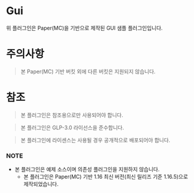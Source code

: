 # Gui
위 플러그인은 Paper(MC)을 기반으로 제작된 GUI 샘플 플러그인입니다.

# 주의사항
> 본 Paper(MC) 기반 버킷 외에 다른 버킷은 지원되지 않습니다.

# 참조
> 본 플러그인은 참조용으로만 사용되어야 합니다.

> 본 플러그인은 GLP-3.0 라이선스을 준수합니다.

> 본 플러그인에 라이센스는 사용될 경우 공개적으로 배포되어야 합니다.

### NOTE

* 본 플러그인은 예제 소스이며 의존성 플러그인을 지원하지 않습니다.
  * 본 플러그인은 Paper(MC) 기반 1.16 최신 버전(최신 릴리즈 기준 1.16.5)으로 제작되었습니다.
